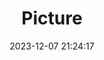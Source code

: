 ---
weight: 1
images:
- /images/edited/95.jpeg
title: Picture
date: 2023-12-07 21:24:17
tags: [luminarneo,work,ilce7m3,person]
---